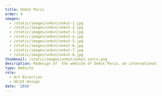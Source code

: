 ```yaml
---
title: Unküt Paris
order: 4
images:
  - /static/images/unkut/unkut-1.jpg
  - /static/images/unkut/unkut-2.jpg
  - /static/images/unkut/unkut-3.jpg
  - /static/images/unkut/unkut-4.jpg
  - /static/images/unkut/unkut-5.jpg
  - /static/images/unkut/unkut-6.jpg
  - /static/images/unkut/unkut-7.jpg
  - /static/images/unkut/unkut-8.jpg
thumbnail: /static/images/unkut/unkut-intro.png
description: Redesign of  the website of Ünkut Paris, an international sportwears brand.
type: Website
role:
  - Art Direction
  - UX/UI Design
date: '2016'
---
```

